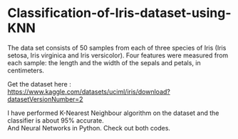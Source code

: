 # Classification-of-Iris-dataset-using-KNN

The data set consists of 50 samples from each of three species of Iris (Iris setosa, Iris virginica and Iris versicolor). Four features were measured from each sample: the length and the width of the sepals and petals, in centimeters.

Get the dataset here : https://www.kaggle.com/datasets/uciml/iris/download?datasetVersionNumber=2

I have performed K-Nearest Neighbour algorithm on the dataset and the classifier is about 95% accurate.
<br>And Neural Networks in Python. Check out both codes. 
